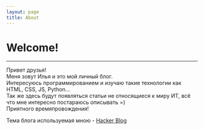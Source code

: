 ```yaml
---
layout: page
title: About
---
```


# Welcome!
***
Привет друзья! <br> Меня зовут Илья и это мой личный блог. <br>
Интересуюсь программированием и изучаю такие технологии как HTML, CSS, JS, Python... <br>
Так же здесь будут появляться статьи не относящиеся к миру ИТ, всё что мне интересно постараюсь описывать =)
<br>
Приятного времяпровождения!

Тема блога используемая мною  - [Hacker Blog](http://jekyllthemes.org/themes/hacker-blog/)